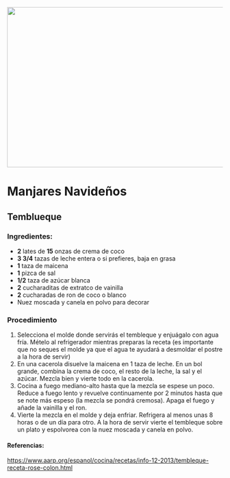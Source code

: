 <img src="https://i.pinimg.com/originals/fc/b5/ec/fcb5ec582dffc77a19bbdafff92bb3d8.jpg" width="520" height="374" />


# Manjares Navideños
## Temblueque
### Ingredientes:
- **2** lates de **15** onzas de crema de coco
- **3 3/4** tazas de leche entera o si prefieres, baja en grasa
- **1** taza de maicena
- **1** pizca de sal
- **1/2** taza de azúcar blanca
- **2** cucharaditas de extratco de vainilla
- **2** cucharadas de ron de coco o blanco
- Nuez moscada y canela en polvo para decorar
### Procedimiento
1. Selecciona el molde donde servirás el tembleque y enjuágalo con agua fría. Mételo al refrigerador mientras preparas la receta (es importante que no seques el molde ya que el agua te ayudará a desmoldar el postre a la hora de servir)
2. En una cacerola disuelve la maicena en 1 taza de leche. En un bol grande,  combina la crema de coco, el resto de la leche, la sal y el azúcar. Mezcla bien y vierte todo en la cacerola.
3. Cocina a fuego mediano-alto hasta que la mezcla se espese un poco. Reduce a fuego lento y revuelve continuamente por 2 minutos hasta que se note más espeso (la mezcla se pondrá cremosa). Apaga el fuego y añade la vainilla y el ron.
4.  Vierte la mezcla en el molde y deja enfriar. Refrigera al menos unas 8 horas o de un día para otro. A la hora de servir vierte el tembleque sobre un plato y espolvorea con la nuez moscada y canela en polvo.

#### Referencias:
https://www.aarp.org/espanol/cocina/recetas/info-12-2013/tembleque-receta-rose-colon.html
